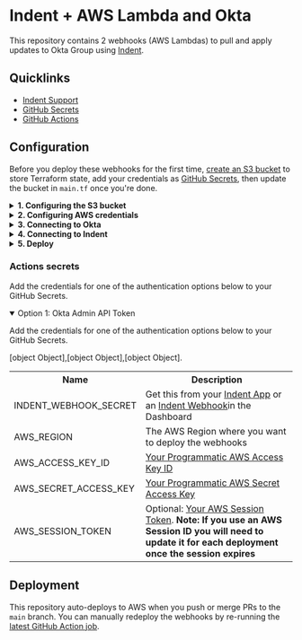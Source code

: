 # Indent + AWS Lambda and Okta

This repository contains 2 webhooks (AWS Lambdas) to pull and apply updates to Okta Group using [Indent](https://indent.com/docs).

## Quicklinks

- [Indent Support](https://support.indent.com)
- [GitHub Secrets](./settings/secrets/actions)
- [GitHub Actions](./actions/workflows/terraform.yml)

## Configuration

Before you deploy these webhooks for the first time, [create an S3 bucket](https://docs.aws.amazon.com/AmazonS3/latest/userguide/create-bucket-overview.html) to store Terraform state, add your credentials as [GitHub Secrets](https://docs.github.com/en/actions/security-guides/encrypted-secrets), then update the bucket in `main.tf` once you're done.

<details><summary><strong>1. Configuring the S3 bucket</strong></summary>
<p>

- [Go to AWS S3](https://s3.console.aws.amazon.com/s3/buckets) and select an existing bucket or create a new one.
- Select the settings given your environment:
  - Name — easily identifiable name for the bucket (example = indent-deploy-state-123)
  - Region — where you plan to deploy the Lambda (default = us-west-2)
  - Bucket versioning — if you want to have revisions of past deployments (default = disabled)
  - Default encryption — server-side encryption for deployment files (default = Enable)

</p>
</details>

<details><summary><strong>2. Configuring AWS credentials</strong></summary>
<p>

- [Go to AWS IAM → New User](https://console.aws.amazon.com/iam/home#/users$new?step=details) and create a new user for deploys, e.g. `indent-terraform-deployer`
- Configure the service account access:
  - Credential type — select **Access key - Programmatic access**
  - Permissions — select **Attach existing policies directly** and select `AdministratorAccess`
- Add the `AWS_ACCESS_KEY_ID` and `AWS_SECRET_ACCESS_KEY` as GitHub Secrets to this repo

</p>
</details>

<details><summary><strong>3. Connecting to Okta</strong></summary>


- <a href="https://help.okta.com/en-us/Content/Topics/Security/API.htm#create-okta-api-token">Go to Okta > Security > API > Tokens</a> and create a new API Token, then give the token a descriptive name like <code>Indent Auto Approvals</code>


- Add this as <code>OKTA_TOKEN</code> as a GitHub Secret


- Copy your Okta Domain URL and add this as <code>OKTA_DOMAIN</code> as a GitHub Secret


</details>

<details><summary><strong>4. Connecting to Indent</strong></summary>

- If you're setting up as part of a catalog flow, you should be presented a **Webhook Secret** or [go to your Indent space and create a webhook](https://indent.com/spaces?next=/manage/spaces/[space]/webhooks/new)
- Add this as `INDENT_WEBHOOK_SECRET` as a GitHub Secret

</details>

<details><summary><strong>5. Deploy</strong></summary>

- Enter the bucket you created in `main.tf` in the `backend` configuration
- This will automatically kick off a deploy, or you can [manually trigger from GitHub Actions](./actions/workflows/terraform.yml)

</details>

### Actions secrets

Add the credentials for one of the authentication options below to your GitHub Secrets.


<details open><summary>Option 1: Okta Admin API Token</summary>
<p>

Add the credentials for one of the authentication options below to your GitHub Secrets.

<table>
  <tr>
    <th>Name</th>
    <th>Description</th>
  </tr>
  <tr>
    <td>INDENT_WEBHOOK_SECRET</td>
    <td>Get this from your <a href="https://indent.com/spaces?next=/manage/spaces/%5Bspace%5D/apps/">Indent App</a> or an <a href="https://indent.com/docs/webhooks/deploy/okta-groups" target="_blank">Indent Webhook<a>in the Dashboard</td>
  </tr>

 [object Object],[object Object],[object Object].

  <tr>
    <td>AWS_REGION</td>
    <td>The AWS Region where you want to deploy the webhooks</td>
  </tr>
  <tr>
    <td>AWS_ACCESS_KEY_ID</td>
    <td><a href="https://docs.aws.amazon.com/general/latest/gr/aws-sec-cred-types.html#access-keys-and-secret-access-keys" target="_blank">Your Programmatic AWS Access Key ID</a></td>
  </tr>
  <tr><td>AWS_SECRET_ACCESS_KEY</td><td><a href="https://docs.aws.amazon.com/general/latest/gr/aws-sec-cred-types.html#access-keys-and-secret-access-keys" target="_blank">Your Programmatic AWS Secret Access Key</a></td></tr>
  <tr><td>AWS_SESSION_TOKEN</td><td>Optional: <a href="https://docs.aws.amazon.com/IAM/latest/UserGuide/id_credentials_temp_use-resources.html#using-temp-creds-sdk-cli" target="_blank">Your AWS Session Token</a>. <strong>Note: If you use an AWS Session ID you will need to update it for each deployment once the session expires</strong></td></tr>
</table>

</p>
</details>



## Deployment

This repository auto-deploys to AWS when you push or merge PRs to the `main` branch. You can manually redeploy the webhooks by re-running the [latest GitHub Action job](https://docs.github.com/en/actions/managing-workflow-runs/re-running-workflows-and-jobs).
